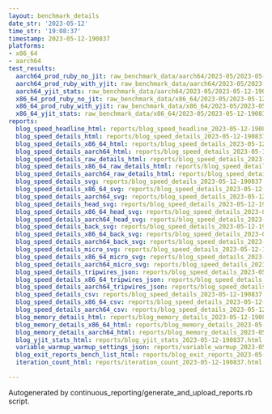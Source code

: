 ```yaml
---
layout: benchmark_details
date_str: '2023-05-12'
time_str: '19:08:37'
timestamp: 2023-05-12-190837
platforms:
- x86_64
- aarch64
test_results:
  aarch64_prod_ruby_no_jit: raw_benchmark_data/aarch64/2023-05/2023-05-12-190837_basic_benchmark_aarch64_prod_ruby_no_jit.json
  aarch64_prod_ruby_with_yjit: raw_benchmark_data/aarch64/2023-05/2023-05-12-190837_basic_benchmark_aarch64_prod_ruby_with_yjit.json
  aarch64_yjit_stats: raw_benchmark_data/aarch64/2023-05/2023-05-12-190837_basic_benchmark_aarch64_yjit_stats.json
  x86_64_prod_ruby_no_jit: raw_benchmark_data/x86_64/2023-05/2023-05-12-190837_basic_benchmark_x86_64_prod_ruby_no_jit.json
  x86_64_prod_ruby_with_yjit: raw_benchmark_data/x86_64/2023-05/2023-05-12-190837_basic_benchmark_x86_64_prod_ruby_with_yjit.json
  x86_64_yjit_stats: raw_benchmark_data/x86_64/2023-05/2023-05-12-190837_basic_benchmark_x86_64_yjit_stats.json
reports:
  blog_speed_headline_html: reports/blog_speed_headline_2023-05-12-190837.html
  blog_speed_details_html: reports/blog_speed_details_2023-05-12-190837.html
  blog_speed_details_x86_64_html: reports/blog_speed_details_2023-05-12-190837.x86_64.html
  blog_speed_details_aarch64_html: reports/blog_speed_details_2023-05-12-190837.aarch64.html
  blog_speed_details_raw_details_html: reports/blog_speed_details_2023-05-12-190837.raw_details.html
  blog_speed_details_x86_64_raw_details_html: reports/blog_speed_details_2023-05-12-190837.x86_64.raw_details.html
  blog_speed_details_aarch64_raw_details_html: reports/blog_speed_details_2023-05-12-190837.aarch64.raw_details.html
  blog_speed_details_svg: reports/blog_speed_details_2023-05-12-190837.svg
  blog_speed_details_x86_64_svg: reports/blog_speed_details_2023-05-12-190837.x86_64.svg
  blog_speed_details_aarch64_svg: reports/blog_speed_details_2023-05-12-190837.aarch64.svg
  blog_speed_details_head_svg: reports/blog_speed_details_2023-05-12-190837.head.svg
  blog_speed_details_x86_64_head_svg: reports/blog_speed_details_2023-05-12-190837.x86_64.head.svg
  blog_speed_details_aarch64_head_svg: reports/blog_speed_details_2023-05-12-190837.aarch64.head.svg
  blog_speed_details_back_svg: reports/blog_speed_details_2023-05-12-190837.back.svg
  blog_speed_details_x86_64_back_svg: reports/blog_speed_details_2023-05-12-190837.x86_64.back.svg
  blog_speed_details_aarch64_back_svg: reports/blog_speed_details_2023-05-12-190837.aarch64.back.svg
  blog_speed_details_micro_svg: reports/blog_speed_details_2023-05-12-190837.micro.svg
  blog_speed_details_x86_64_micro_svg: reports/blog_speed_details_2023-05-12-190837.x86_64.micro.svg
  blog_speed_details_aarch64_micro_svg: reports/blog_speed_details_2023-05-12-190837.aarch64.micro.svg
  blog_speed_details_tripwires_json: reports/blog_speed_details_2023-05-12-190837.tripwires.json
  blog_speed_details_x86_64_tripwires_json: reports/blog_speed_details_2023-05-12-190837.x86_64.tripwires.json
  blog_speed_details_aarch64_tripwires_json: reports/blog_speed_details_2023-05-12-190837.aarch64.tripwires.json
  blog_speed_details_csv: reports/blog_speed_details_2023-05-12-190837.csv
  blog_speed_details_x86_64_csv: reports/blog_speed_details_2023-05-12-190837.x86_64.csv
  blog_speed_details_aarch64_csv: reports/blog_speed_details_2023-05-12-190837.aarch64.csv
  blog_memory_details_html: reports/blog_memory_details_2023-05-12-190837.html
  blog_memory_details_x86_64_html: reports/blog_memory_details_2023-05-12-190837.x86_64.html
  blog_memory_details_aarch64_html: reports/blog_memory_details_2023-05-12-190837.aarch64.html
  blog_yjit_stats_html: reports/blog_yjit_stats_2023-05-12-190837.html
  variable_warmup_warmup_settings_json: reports/variable_warmup_2023-05-12-190837.warmup_settings.json
  blog_exit_reports_bench_list_html: reports/blog_exit_reports_2023-05-12-190837.bench_list.html
  iteration_count_html: reports/iteration_count_2023-05-12-190837.html

---
```

Autogenerated by continuous_reporting/generate_and_upload_reports.rb script.
